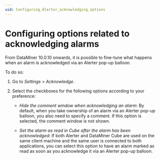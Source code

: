 ```yaml
---
uid: Configuring_Alerter_acknowledging_options
---
```


# Configuring options related to acknowledging alarms

From DataMiner 10.0.10 onwards, it is possible to fine-tune what happens when an alarm is acknowledged via an Alerter pop-up balloon.

To do so:

1. Go to *Settings* > *Acknowledge*.

1. Select the checkboxes for the following options according to your preference:

    - *Hide the comment window when acknowledging an alarm*: By default, when you take ownership of an alarm via an Alerter pop-up balloon, you also need to specify a comment. If this option is selected, the comment window is not shown.

    - *Set the alarm as read in Cube after the alarm has been acknowledged*: If both Alerter and DataMiner Cube are used on the same client machine and the same user is connected to both applications, you can select this option to have an alarm marked as read as soon as you acknowledge it via an Alerter pop-up balloon.
